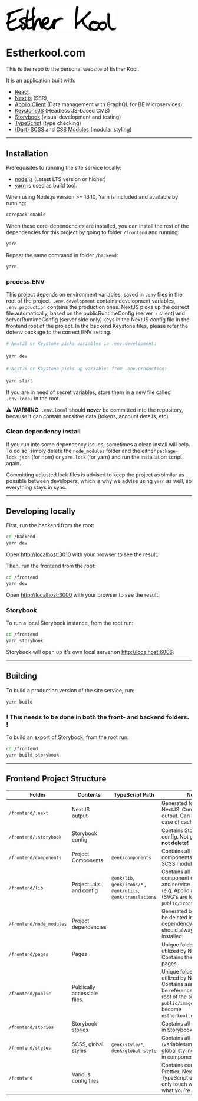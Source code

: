 <img src="frontend/public/icons/estherkool.svg" width="300" alt="Esther Kool Signature" />

# Estherkool.com

This is the repo to the personal website of Esther Kool.

It is an application built with:

- [React](https://reactjs.org/),
- [Next.js](https://nextjs.org/) (SSR),
- [Apollo Client](https://www.apollographql.com/apollo-client) (Data management with GraphQL for BE Microservices),
- [KeystoneJS](https://keystonejs.com/) (Headless JS-based CMS)
- [Storybook](https://storybook.js.org/) (visual development and testing)
- [TypeScript](https://www.typescriptlang.org/) (type checking)
- [(Dart) SCSS](https://sass-lang.com/) and [CSS Modules](https://github.com/css-modules/css-modules) (modular styling)

---

## Installation

Prerequisites to running the site service locally:

- [node.js](https://nodejs.org/en/) (Latest LTS version or higher)
- [yarn](https://yarnpkg.com/) is used as build tool.

When using Node.js version >= 16.10, Yarn is included and available by running:

```bash
corepack enable
```

When these core-dependencies are installed, you can install the rest of the dependencies for this project by going to folder `/frontend` and running:

```bash
yarn
```

Repeat the same command in folder `/backend`:

```bash
yarn
```

### process.ENV

This project depends on environment variables, saved in `.env` files in the root of the project. `.env.development` contains development variables, `.env.production` contains the production ones. NextJS picks up the correct file automatically, based on the publicRuntimeConfig (server + client) and serverRuntimeConfig (server side only) keys in the NextJS config file in the frontend root of the project. In the backend Keystone files, please refer the dotenv package to the correct ENV setting.

```bash
# NextJS or Keystone picks variables in .env.development:

yarn dev

# NextJS or Keystone picks up variables from .env.production:

yarn start
```

If you are in need of secret variables, store them in a new file called `.env.local` in the root.

⚠️ **WARNING**: `.env.local` should _**never**_ be committed into the repository, because it can contain sensitive data (tokens, account details, etc).

### Clean dependency install

If you run into some dependency issues, sometimes a clean install will help. To do so, simply delete the `node_modules` folder and the either `package-lock.json` (for npm) or `yarn.lock` (for yarn) and run the installation script again.

Committing adjusted lock files is advised to keep the project as similar as possible between developers, which is why we advise using `yarn` as well, so everything stays in sync.

---

## Developing locally

First, run the backend from the root:

```bash
cd /backend
yarn dev
```

Open [http://localhost:3010](http://localhost:3000) with your browser to see the result.

Then, run the frontend from the root:

```bash
cd /frontend
yarn dev
```

Open [http://localhost:3000](http://localhost:3000) with your browser to see the result.

### Storybook

To run a local Storybook instance, from the root run:

```bash
cd /frontend
yarn storybook
```

Storybook will open up it's own local server on [http://localhost:6006](http://localhost:6006).

---

## Building

To build a production version of the site service, run:

```bash
yarn build
```

### ! This needs to be done in both the front- and backend folders. !

To build an export of Storybook, from the root run:

```bash
cd /frontend
yarn build-storybook
```

---

## Frontend Project Structure

| Folder           | Contents                     | TypeScript Path            | Notes                                                                                                                                                             |
| ---------------- | ---------------------------- | -------------------------- | ----------------------------------------------------------------------------------------------------------------------------------------------------------------- |
| `/frontend/.next`         | NextJS output                |                            | Generated folder by NextJS. Contains site output. Can be deleted in case of caching issues.                                                                       |
| `/frontend/.storybook`    | Storybook config             |                            | Contains Storybook config. Not generated, **do not delete!**                                                                                                      |
| `/frontend/components`    | Project Components           | `@enk/components`          | Contains all React components including SCSS modules.                                                                                                             |
| `/frontend/lib`           | Project utils and config     | `@enk/lib`, `@enk/icons/*` , `@enk/utils`, `@enk/translations`| Contains all JS util files, component data mocks, and service connection (e.g. Apollo and) configs. (SVG's are located in `public/icons`)              |
| `/frontend/node_modules`  | Project dependencies         |                            | Generated by node. Can be deleted in case of dependency issues, but should always be re-installed.                                                                |
| `/frontend/pages`         | Pages                        |                            | Unique folder name utilized by NextJS. Contains the platform's pages.                                                                                             |
| `/frontend/public`        | Publically accessible files. |                            | Unique folder name utilized by NextJS. Contains assets that can be referenced from the root of the site (e.g. `public/image.jpg` would become `estherkool.com/image.jpg`) |
| `/frontend/stories`       | Storybook stories            |                            | Contains all stories shown in Storybook.                                                                                                                          |
| `/frontend/styles`        | SCSS, global styles          | `@enk/style/*`, `@enk/global-style`        | Contains all SCSS config (variables/mixins etc) and global styling not defined in components.                                                                     |
| `/frontend`           | Various config files         |                            | Contains config for GitLab, Prettier, NextJS, i18n, TypeScript etc. Basically: only touch when you know what you're doing.                          |